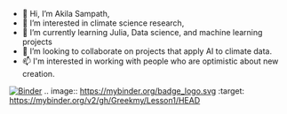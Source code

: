 - 👋 Hi, I’m Akila Sampath,
- 👀 I’m interested in climate science research,
- 🌱 I’m currently learning Julia, Data science, and machine learning projects
- 💞️ I’m looking to collaborate on projects that apply AI to climate data.   
- 📫 I'm interested in working with people who are optimistic about new creation.

<!---
Greekmy/Greekmy is a ✨ special ✨ repository because its `README.md` (this file) appears on your GitHub profile.
You can click the Preview link to take a look at your changes.
Greekmy repository contains practice codes for Python (.py) and Julia (.jl)
--->

[![Binder](https://mybinder.org/badge_logo.svg)](https://mybinder.org/v2/gh/Greekmy/python/HEAD)
.. image:: https://mybinder.org/badge_logo.svg
 :target: https://mybinder.org/v2/gh/Greekmy/Lesson1/HEAD
